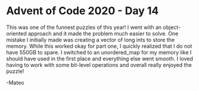 # Advent of Code 2020 - Day 14

This was one of the funnest puzzles of this year! I went with an object-oriented approach and it made the problem much easier to solve. One mistake I initially made was creating a vector of long ints to store the memory. While this worked okay for part one, I quickly realized that I do not have 550GB to spare. I switched to an unordered_map for my memory like I should have used in the first place and everything else went smooth. I loved having to work with some bit-level operations and overall really enjoyed the puzzle!

  -Mateo  
